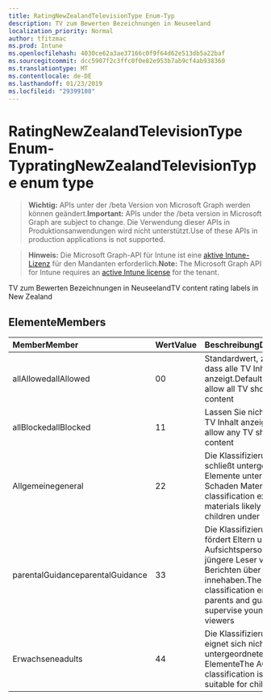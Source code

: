 ```yaml
---
title: RatingNewZealandTelevisionType Enum-Typ
description: TV zum Bewerten Bezeichnungen in Neuseeland
localization_priority: Normal
author: tfitzmac
ms.prod: Intune
ms.openlocfilehash: 4030ce62a3ae37166c0f9f64d62e513db5a22baf
ms.sourcegitcommit: dcc5907f2c3ffc0f0e82e953b7ab9cf4ab938360
ms.translationtype: MT
ms.contentlocale: de-DE
ms.lasthandoff: 01/23/2019
ms.locfileid: "29399108"
---
```

# <a name="ratingnewzealandtelevisiontype-enum-type"></a><span data-ttu-id="f0505-103">RatingNewZealandTelevisionType Enum-Typ</span><span class="sxs-lookup"><span data-stu-id="f0505-103">ratingNewZealandTelevisionType enum type</span></span>

> <span data-ttu-id="f0505-104">**Wichtig:** APIs unter der /beta Version von Microsoft Graph werden können geändert.</span><span class="sxs-lookup"><span data-stu-id="f0505-104">**Important:** APIs under the /beta version in Microsoft Graph are subject to change.</span></span> <span data-ttu-id="f0505-105">Die Verwendung dieser APIs in Produktionsanwendungen wird nicht unterstützt.</span><span class="sxs-lookup"><span data-stu-id="f0505-105">Use of these APIs in production applications is not supported.</span></span>

> <span data-ttu-id="f0505-106">**Hinweis:** Die Microsoft Graph-API für Intune ist eine [aktive Intune-Lizenz](https://go.microsoft.com/fwlink/?linkid=839381) für den Mandanten erforderlich.</span><span class="sxs-lookup"><span data-stu-id="f0505-106">**Note:** The Microsoft Graph API for Intune requires an [active Intune license](https://go.microsoft.com/fwlink/?linkid=839381) for the tenant.</span></span>

<span data-ttu-id="f0505-107">TV zum Bewerten Bezeichnungen in Neuseeland</span><span class="sxs-lookup"><span data-stu-id="f0505-107">TV content rating labels in New Zealand</span></span>

## <a name="members"></a><span data-ttu-id="f0505-108">Elemente</span><span class="sxs-lookup"><span data-stu-id="f0505-108">Members</span></span>
|<span data-ttu-id="f0505-109">Member</span><span class="sxs-lookup"><span data-stu-id="f0505-109">Member</span></span>|<span data-ttu-id="f0505-110">Wert</span><span class="sxs-lookup"><span data-stu-id="f0505-110">Value</span></span>|<span data-ttu-id="f0505-111">Beschreibung</span><span class="sxs-lookup"><span data-stu-id="f0505-111">Description</span></span>|
|:---|:---|:---|
|<span data-ttu-id="f0505-112">allAllowed</span><span class="sxs-lookup"><span data-stu-id="f0505-112">allAllowed</span></span>|<span data-ttu-id="f0505-113">0</span><span class="sxs-lookup"><span data-stu-id="f0505-113">0</span></span>|<span data-ttu-id="f0505-114">Standardwert, zulassen, dass alle TV Inhalt anzeigt.</span><span class="sxs-lookup"><span data-stu-id="f0505-114">Default value, allow all TV shows content</span></span>|
|<span data-ttu-id="f0505-115">allBlocked</span><span class="sxs-lookup"><span data-stu-id="f0505-115">allBlocked</span></span>|<span data-ttu-id="f0505-116">1</span><span class="sxs-lookup"><span data-stu-id="f0505-116">1</span></span>|<span data-ttu-id="f0505-117">Lassen Sie nicht, dass alle TV Inhalt anzeigt.</span><span class="sxs-lookup"><span data-stu-id="f0505-117">Do not allow any TV shows content</span></span>|
|<span data-ttu-id="f0505-118">Allgemeine</span><span class="sxs-lookup"><span data-stu-id="f0505-118">general</span></span>|<span data-ttu-id="f0505-119">2</span><span class="sxs-lookup"><span data-stu-id="f0505-119">2</span></span>|<span data-ttu-id="f0505-120">Die Klassifizierung G schließt untergeordnete Elemente unter 14 Schaden Materialien</span><span class="sxs-lookup"><span data-stu-id="f0505-120">The G classification excludes materials likely to harm children under 14</span></span>|
|<span data-ttu-id="f0505-121">parentalGuidance</span><span class="sxs-lookup"><span data-stu-id="f0505-121">parentalGuidance</span></span>|<span data-ttu-id="f0505-122">3</span><span class="sxs-lookup"><span data-stu-id="f0505-122">3</span></span>|<span data-ttu-id="f0505-123">Die Klassifizierung PGR fördert Eltern und Aufsichtspersonen jüngere Leser von Berichten über innehaben.</span><span class="sxs-lookup"><span data-stu-id="f0505-123">The PGR classification encourages parents and guardians to supervise younger viewers</span></span>|
|<span data-ttu-id="f0505-124">Erwachsene</span><span class="sxs-lookup"><span data-stu-id="f0505-124">adults</span></span>|<span data-ttu-id="f0505-125">4</span><span class="sxs-lookup"><span data-stu-id="f0505-125">4</span></span>|<span data-ttu-id="f0505-126">Die Klassifizierung AO eignet sich nicht für untergeordnete Elemente</span><span class="sxs-lookup"><span data-stu-id="f0505-126">The AO classification is not suitable for children</span></span>|




